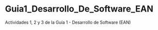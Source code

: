 # Guia1_Desarrollo_De_Software_EAN
Actividades 1, 2 y 3 de la Guía 1 - Desarrollo de Software (EAN)
